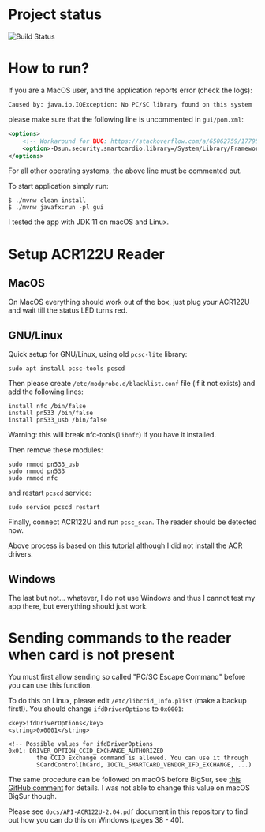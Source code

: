 # Project status

![Build Status](https://github.com/marcin-chwedczuk/rfid/actions/workflows/ci.yaml/badge.svg)

# How to run?

If you are a MacOS user, and the application reports error (check the logs):
```
Caused by: java.io.IOException: No PC/SC library found on this system
```
please make sure that the following line is uncommented in `gui/pom.xml`:
```xml
<options>
    <!-- Workaround for BUG: https://stackoverflow.com/a/65062759/1779504 -->
    <option>-Dsun.security.smartcardio.library=/System/Library/Frameworks/PCSC.framework/PCSC</option>
</options>
```
For all other operating systems, the above line must be commented out.

To start application simply run:
```
$ ./mvnw clean install
$ ./mvnw javafx:run -pl gui
```

I tested the app with JDK 11 on macOS and Linux.

# Setup ACR122U Reader

## MacOS
On MacOS everything should work out of the box, just plug your ACR122U
and wait till the status LED turns red.

## GNU/Linux
Quick setup for GNU/Linux, using old `pcsc-lite` library:
```
sudo apt install pcsc-tools pcscd
```

Then please create `/etc/modprobe.d/blacklist.conf` file (if it not exists) and
add the following lines:
```
install nfc /bin/false
install pn533 /bin/false
install pn533_usb /bin/false
```
Warning: this will break nfc-tools(`libnfc`) if you have it installed.

Then remove these modules:
```
sudo rmmod pn533_usb
sudo rmmod pn533
sudo rmmod nfc
```
and restart `pcscd` service:
```
sudo service pcscd restart
```
Finally, connect ACR122U and run `pcsc_scan`. 
The reader should be detected now.

Above process is based on 
[this tutorial](https://oneguyoneblog.com/2016/11/02/acr122u-nfc-usb-reader-linux-mint/)
although I did not install the ACR drivers.

## Windows
The last but not... whatever, I do not use Windows and thus I cannot
test my app there, but everything should just work.

# Sending commands to the reader when card is not present

You must first allow sending so called "PC/SC Escape Command"
before you can use this function.

To do this on Linux, please edit `/etc/libccid_Info.plist` (make a backup first!).
You should change `ifdDriverOptions` to `0x0001`:
```
<key>ifdDriverOptions</key>
<string>0x0001</string>

<!-- Possible values for ifdDriverOptions
0x01: DRIVER_OPTION_CCID_EXCHANGE_AUTHORIZED
        the CCID Exchange command is allowed. You can use it through
        SCardControl(hCard, IOCTL_SMARTCARD_VENDOR_IFD_EXCHANGE, ...)
```

The same procedure can be followed on macOS before BigSur,
see [this GitHub comment](https://github.com/pokusew/nfc-pcsc/issues/13#issuecomment-302482621)
for details. I was not able to change this value on macOS BigSur though.

Please see `docs/API-ACR122U-2.04.pdf` document in this repository to find out how you
can do this on Windows (pages 38 - 40).

